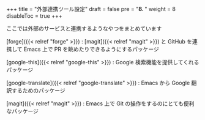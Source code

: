 +++
title = "外部連携ツール設定"
draft = false
pre = "<b>8. </b>"
weight = 8
disableToc = true
+++

ここでは外部のサービスと連携するようなやつをまとめています

[forge]({{< relref "forge" >}})
: [magit]({{< relref "magit" >}}) と GitHub を連携して Emacs 上で PR を眺めたりできるようにするパッケージ

[google-this]({{< relref "google-this" >}})
: Google 検索機能を提供してくれるパッケージ

[google-translate]({{< relref "google-translate" >}})
: Emacs から Google 翻訳するためのパッケージ

[magit]({{< relref "magit" >}})
: Emacs 上で Git の操作をするのにとても便利なパッケージ
